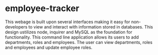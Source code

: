# employee-tracker
This webage is built upon several interfaces making it easy for non-developers to view and interact with information stored in databases. This design ustilizes node, inquirer and MySQL as the foundation for functionality. This command line application allows its users to add departments, roles and employees. The user can view departments, roles and employees and update employee roles. 
